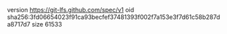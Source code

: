 version https://git-lfs.github.com/spec/v1
oid sha256:3fd06654023f91ca93becfef37481393f002f7a153e3f7d61c58b287da8717d7
size 61533
